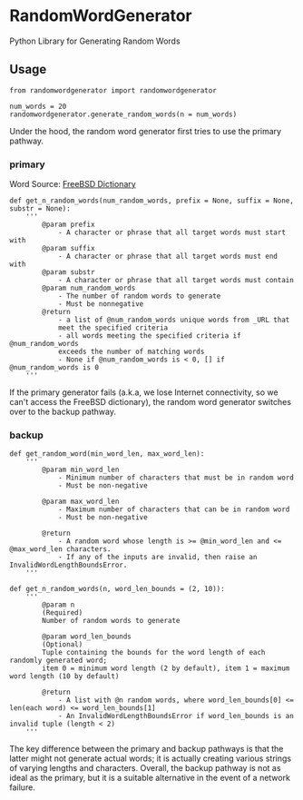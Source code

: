 # RandomWordGenerator
Python Library for Generating Random Words

## Usage
```
from randomwordgenerator import randomwordgenerator

num_words = 20
randomwordgenerator.generate_random_words(n = num_words)
```

Under the hood, the random word generator first tries to use the primary pathway.

### primary
Word Source: <a href="http://svnweb.freebsd.org/csrg/share/dict/words?view=co">FreeBSD Dictionary</a>

```
def get_n_random_words(num_random_words, prefix = None, suffix = None, substr = None):
	'''
		@param prefix
			- A character or phrase that all target words must start with
		@param suffix
			- A character or phrase that all target words must end with
		@param substr
			- A character or phrase that all target words must contain
		@param num_random_words
			- The number of random words to generate
			- Must be nonnegative
		@return 
			- a list of @num_random_words unique words from _URL that 
			meet the specified criteria
			- all words meeting the specified criteria if @num_random_words 
			exceeds the number of matching words
			- None if @num_random_words is < 0, [] if @num_random_words is 0
	'''
```

If the primary generator fails (a.k.a, we lose Internet connectivity, so we can't access the FreeBSD dictionary),
the random word generator switches over to the backup pathway.

### backup
```
def get_random_word(min_word_len, max_word_len):
    '''
        @param min_word_len 
            - Minimum number of characters that must be in random word
            - Must be non-negative
        
        @param max_word_len 
            - Maximum number of characters that can be in random word
            - Must be non-negative

        @return 
            - A random word whose length is >= @min_word_len and <= @max_word_len characters.
            - If any of the inputs are invalid, then raise an InvalidWordLengthBoundsError.
    '''
```

```
def get_n_random_words(n, word_len_bounds = (2, 10)):
    '''
        @param n
        (Required)
        Number of random words to generate

        @param word_len_bounds
        (Optional)
        Tuple containing the bounds for the word length of each randomly generated word;
        item 0 = minimum word length (2 by default), item 1 = maximum word length (10 by default)

        @return
            - A list with @n random words, where word_len_bounds[0] <= len(each word) <= word_len_bounds[1]
            - An InvalidWordLengthBoundsError if word_len_bounds is an invalid tuple (length < 2)
    '''
```

The key difference between the primary and backup pathways is that the latter might not generate actual words; it is
actually creating various strings of varying lengths and characters. Overall, the backup pathway is not as ideal as the
primary, but it is a suitable alternative in the event of a network failure.
